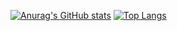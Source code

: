 [![Anurag's GitHub stats](https://github-readme-stats.vercel.app/api?username=AlbertShih&show_icons=true&theme=radical&include_all_commits=true)](https://github.com/anuraghazra/github-readme-stats)
[![Top Langs](https://github-readme-stats.vercel.app/api/top-langs/?username=anuraghazra&layout=compact&theme=radical)](https://github.com/anuraghazra/github-readme-stats)
 

<!--
**AlbertShih/AlbertShih** is a ✨ _special_ ✨ repository because its `README.md` (this file) appears on your GitHub profile.

Here are some ideas to get you started:

- 🔭 I’m currently working on ...
- 🌱 I’m currently learning ...
- 👯 I’m looking to collaborate on ...
- 🤔 I’m looking for help with ...
- 💬 Ask me about ...
- 📫 How to reach me: ...
- 😄 Pronouns: ...
- ⚡ Fun fact: ...
-->
